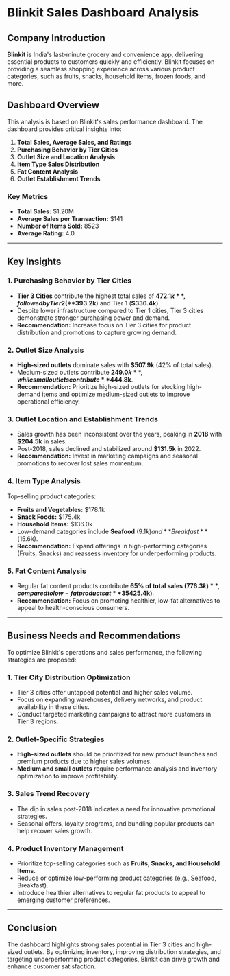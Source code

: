 
# Blinkit Sales Dashboard Analysis

## Company Introduction
**Blinkit** is India's last-minute grocery and convenience app, delivering essential products to customers quickly and efficiently. Blinkit focuses on providing a seamless shopping experience across various product categories, such as fruits, snacks, household items, frozen foods, and more.

## Dashboard Overview
This analysis is based on Blinkit's sales performance dashboard. The dashboard provides critical insights into:

1. **Total Sales, Average Sales, and Ratings**
2. **Purchasing Behavior by Tier Cities**
3. **Outlet Size and Location Analysis**
4. **Item Type Sales Distribution**
5. **Fat Content Analysis**
6. **Outlet Establishment Trends**

### Key Metrics
- **Total Sales:** $1.20M
- **Average Sales per Transaction:** $141
- **Number of Items Sold:** 8523
- **Average Rating:** 4.0

---

## Key Insights

### 1. Purchasing Behavior by Tier Cities
- **Tier 3 Cities** contribute the highest total sales of **$472.1k**, followed by Tier 2 (**$393.2k**) and Tier 1 (**$336.4k**).
- Despite lower infrastructure compared to Tier 1 cities, Tier 3 cities demonstrate stronger purchasing power and demand.
- **Recommendation:** Increase focus on Tier 3 cities for product distribution and promotions to capture growing demand.

### 2. Outlet Size Analysis
- **High-sized outlets** dominate sales with **$507.9k** (42% of total sales).
- Medium-sized outlets contribute **$249.0k**, while small outlets contribute **$444.8k**.
- **Recommendation:** Prioritize high-sized outlets for stocking high-demand items and optimize medium-sized outlets to improve operational efficiency.

### 3. Outlet Location and Establishment Trends
- Sales growth has been inconsistent over the years, peaking in **2018** with **$204.5k** in sales.
- Post-2018, sales declined and stabilized around **$131.5k** in 2022.
- **Recommendation:** Invest in marketing campaigns and seasonal promotions to recover lost sales momentum.

### 4. Item Type Analysis
Top-selling product categories:
- **Fruits and Vegetables:** $178.1k
- **Snack Foods:** $175.4k
- **Household Items:** $136.0k
- Low-demand categories include **Seafood** ($9.1k) and **Breakfast** ($15.6k).
- **Recommendation:** Expand offerings in high-performing categories (Fruits, Snacks) and reassess inventory for underperforming products.

### 5. Fat Content Analysis
- Regular fat content products contribute **65% of total sales ($776.3k)**, compared to low-fat products at **35% ($425.4k)**.
- **Recommendation:** Focus on promoting healthier, low-fat alternatives to appeal to health-conscious consumers.

---

## Business Needs and Recommendations
To optimize Blinkit's operations and sales performance, the following strategies are proposed:

### 1. **Tier City Distribution Optimization**
- Tier 3 cities offer untapped potential and higher sales volume.
- Focus on expanding warehouses, delivery networks, and product availability in these cities.
- Conduct targeted marketing campaigns to attract more customers in Tier 3 regions.

### 2. **Outlet-Specific Strategies**
- **High-sized outlets** should be prioritized for new product launches and premium products due to higher sales volumes.
- **Medium and small outlets** require performance analysis and inventory optimization to improve profitability.

### 3. **Sales Trend Recovery**
- The dip in sales post-2018 indicates a need for innovative promotional strategies.
- Seasonal offers, loyalty programs, and bundling popular products can help recover sales growth.

### 4. **Product Inventory Management**
- Prioritize top-selling categories such as **Fruits, Snacks, and Household Items**.
- Reduce or optimize low-performing product categories (e.g., Seafood, Breakfast).
- Introduce healthier alternatives to regular fat products to appeal to emerging customer preferences.

---

## Conclusion
The dashboard highlights strong sales potential in Tier 3 cities and high-sized outlets. By optimizing inventory, improving distribution strategies, and targeting underperforming product categories, Blinkit can drive growth and enhance customer satisfaction.
